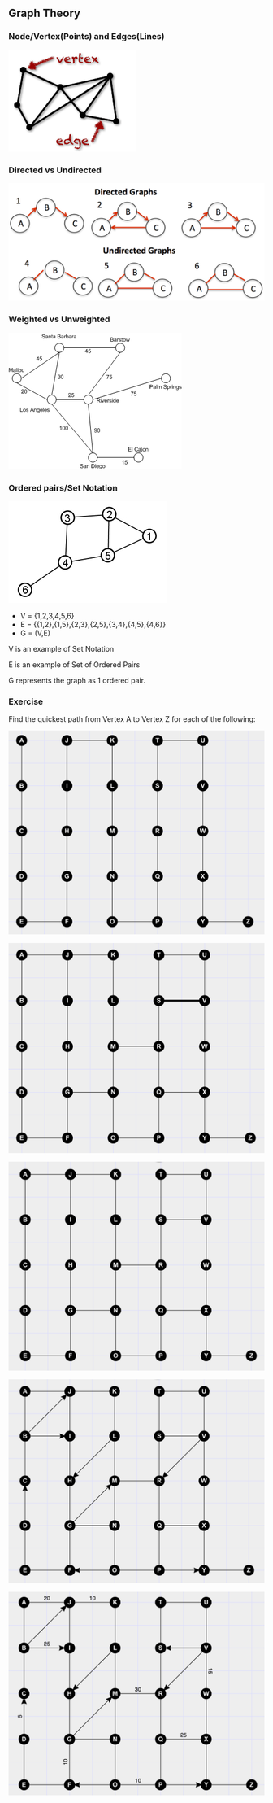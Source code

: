 ## Graph Theory

### Node/Vertex(Points) and Edges(Lines)

![vertexAndEdge](vertexAndEdge.png)

### Directed vs Undirected
![directedAndUndirected](directedAndUndirected.png)

### Weighted vs Unweighted
![weightedAndUnweighted](weightedAndUnweighted.gif)

### Ordered pairs/Set Notation
![sixNodeGraph](sixNodeGraph.jpg)

- V = {1,2,3,4,5,6}
- E = {{1,2},{1,5},{2,3},{2,5},{3,4},{4,5},{4,6}}
- G = (V,E)

V is an example of Set Notation

E is an example of Set of Ordered Pairs

G represents the graph as 1 ordered pair.

### Exercise

Find the quickest path from Vertex A to Vertex Z for each of the following:

![img1](exerciseImages/img1.png)

![img2](exerciseImages/img2.png)

![img3](exerciseImages/img3.png)

![img4](exerciseImages/img4.png)

![img5](exerciseImages/img5.png)
